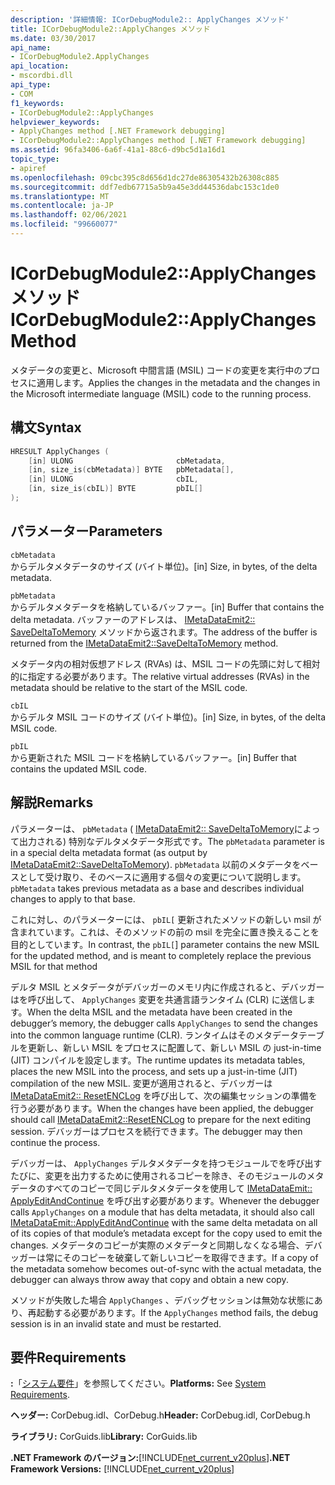 ```yaml
---
description: '詳細情報: ICorDebugModule2:: ApplyChanges メソッド'
title: ICorDebugModule2::ApplyChanges メソッド
ms.date: 03/30/2017
api_name:
- ICorDebugModule2.ApplyChanges
api_location:
- mscordbi.dll
api_type:
- COM
f1_keywords:
- ICorDebugModule2::ApplyChanges
helpviewer_keywords:
- ApplyChanges method [.NET Framework debugging]
- ICorDebugModule2::ApplyChanges method [.NET Framework debugging]
ms.assetid: 96fa3406-6a6f-41a1-88c6-d9bc5d1a16d1
topic_type:
- apiref
ms.openlocfilehash: 09cbc395c8d656d1dc27de86305432b26308c885
ms.sourcegitcommit: ddf7edb67715a5b9a45e3dd44536dabc153c1de0
ms.translationtype: MT
ms.contentlocale: ja-JP
ms.lasthandoff: 02/06/2021
ms.locfileid: "99660077"
---
```

# <a name="icordebugmodule2applychanges-method"></a><span data-ttu-id="82b7a-103">ICorDebugModule2::ApplyChanges メソッド</span><span class="sxs-lookup"><span data-stu-id="82b7a-103">ICorDebugModule2::ApplyChanges Method</span></span>

<span data-ttu-id="82b7a-104">メタデータの変更と、Microsoft 中間言語 (MSIL) コードの変更を実行中のプロセスに適用します。</span><span class="sxs-lookup"><span data-stu-id="82b7a-104">Applies the changes in the metadata and the changes in the Microsoft intermediate language (MSIL) code to the running process.</span></span>  
  
## <a name="syntax"></a><span data-ttu-id="82b7a-105">構文</span><span class="sxs-lookup"><span data-stu-id="82b7a-105">Syntax</span></span>  
  
```cpp  
HRESULT ApplyChanges (  
    [in] ULONG                       cbMetadata,  
    [in, size_is(cbMetadata)] BYTE   pbMetadata[],  
    [in] ULONG                       cbIL,  
    [in, size_is(cbIL)] BYTE         pbIL[]  
);  
```  
  
## <a name="parameters"></a><span data-ttu-id="82b7a-106">パラメーター</span><span class="sxs-lookup"><span data-stu-id="82b7a-106">Parameters</span></span>  

 `cbMetadata`  
 <span data-ttu-id="82b7a-107">からデルタメタデータのサイズ (バイト単位)。</span><span class="sxs-lookup"><span data-stu-id="82b7a-107">[in] Size, in bytes, of the delta metadata.</span></span>  
  
 `pbMetadata`  
 <span data-ttu-id="82b7a-108">からデルタメタデータを格納しているバッファー。</span><span class="sxs-lookup"><span data-stu-id="82b7a-108">[in] Buffer that contains the delta metadata.</span></span> <span data-ttu-id="82b7a-109">バッファーのアドレスは、 [IMetaDataEmit2:: SaveDeltaToMemory](../metadata/imetadataemit2-savedeltatomemory-method.md) メソッドから返されます。</span><span class="sxs-lookup"><span data-stu-id="82b7a-109">The address of the buffer is returned from the [IMetaDataEmit2::SaveDeltaToMemory](../metadata/imetadataemit2-savedeltatomemory-method.md) method.</span></span>  
  
 <span data-ttu-id="82b7a-110">メタデータ内の相対仮想アドレス (RVAs) は、MSIL コードの先頭に対して相対的に指定する必要があります。</span><span class="sxs-lookup"><span data-stu-id="82b7a-110">The relative virtual addresses (RVAs) in the metadata should be relative to the start of the MSIL code.</span></span>  
  
 `cbIL`  
 <span data-ttu-id="82b7a-111">からデルタ MSIL コードのサイズ (バイト単位)。</span><span class="sxs-lookup"><span data-stu-id="82b7a-111">[in] Size, in bytes, of the delta MSIL code.</span></span>  
  
 `pbIL`  
 <span data-ttu-id="82b7a-112">から更新された MSIL コードを格納しているバッファー。</span><span class="sxs-lookup"><span data-stu-id="82b7a-112">[in] Buffer that contains the updated MSIL code.</span></span>  
  
## <a name="remarks"></a><span data-ttu-id="82b7a-113">解説</span><span class="sxs-lookup"><span data-stu-id="82b7a-113">Remarks</span></span>  

 <span data-ttu-id="82b7a-114">パラメーターは、 `pbMetadata` ( [IMetaDataEmit2:: SaveDeltaToMemory](../metadata/imetadataemit2-savedeltatomemory-method.md)によって出力される) 特別なデルタメタデータ形式です。</span><span class="sxs-lookup"><span data-stu-id="82b7a-114">The `pbMetadata` parameter is in a special delta metadata format (as output by [IMetaDataEmit2::SaveDeltaToMemory](../metadata/imetadataemit2-savedeltatomemory-method.md)).</span></span> <span data-ttu-id="82b7a-115">`pbMetadata` 以前のメタデータをベースとして受け取り、そのベースに適用する個々の変更について説明します。</span><span class="sxs-lookup"><span data-stu-id="82b7a-115">`pbMetadata` takes previous metadata as a base and describes individual changes to apply to that base.</span></span>  
  
 <span data-ttu-id="82b7a-116">これに対し、のパラメーターには、 `pbIL[` 更新されたメソッドの新しい msil が含まれています。これは、そのメソッドの前の msil を完全に置き換えることを目的としています。</span><span class="sxs-lookup"><span data-stu-id="82b7a-116">In contrast, the `pbIL[`] parameter contains the new MSIL for the updated method, and is meant to completely replace the previous MSIL for that method</span></span>  
  
 <span data-ttu-id="82b7a-117">デルタ MSIL とメタデータがデバッガーのメモリ内に作成されると、デバッガーはを呼び出して、 `ApplyChanges` 変更を共通言語ランタイム (CLR) に送信します。</span><span class="sxs-lookup"><span data-stu-id="82b7a-117">When the delta MSIL and the metadata have been created in the debugger’s memory, the debugger calls `ApplyChanges` to send the changes into the common language runtime (CLR).</span></span> <span data-ttu-id="82b7a-118">ランタイムはそのメタデータテーブルを更新し、新しい MSIL をプロセスに配置して、新しい MSIL の just-in-time (JIT) コンパイルを設定します。</span><span class="sxs-lookup"><span data-stu-id="82b7a-118">The runtime updates its metadata tables, places the new MSIL into the process, and sets up a just-in-time (JIT) compilation of the new MSIL.</span></span> <span data-ttu-id="82b7a-119">変更が適用されると、デバッガーは [IMetaDataEmit2:: ResetENCLog](../metadata/imetadataemit2-resetenclog-method.md) を呼び出して、次の編集セッションの準備を行う必要があります。</span><span class="sxs-lookup"><span data-stu-id="82b7a-119">When the changes have been applied, the debugger should call [IMetaDataEmit2::ResetENCLog](../metadata/imetadataemit2-resetenclog-method.md) to prepare for the next editing session.</span></span> <span data-ttu-id="82b7a-120">デバッガーはプロセスを続行できます。</span><span class="sxs-lookup"><span data-stu-id="82b7a-120">The debugger may then continue the process.</span></span>  
  
 <span data-ttu-id="82b7a-121">デバッガーは、 `ApplyChanges` デルタメタデータを持つモジュールでを呼び出すたびに、変更を出力するために使用されるコピーを除き、そのモジュールのメタデータのすべてのコピーで同じデルタメタデータを使用して [IMetaDataEmit:: ApplyEditAndContinue](../metadata/imetadataemit-applyeditandcontinue-method.md) を呼び出す必要があります。</span><span class="sxs-lookup"><span data-stu-id="82b7a-121">Whenever the debugger calls `ApplyChanges` on a module that has delta metadata, it should also call [IMetaDataEmit::ApplyEditAndContinue](../metadata/imetadataemit-applyeditandcontinue-method.md) with the same delta metadata on all of its copies of that module’s metadata except for the copy used to emit the changes.</span></span> <span data-ttu-id="82b7a-122">メタデータのコピーが実際のメタデータと同期しなくなる場合、デバッガーは常にそのコピーを破棄して新しいコピーを取得できます。</span><span class="sxs-lookup"><span data-stu-id="82b7a-122">If a copy of the metadata somehow becomes out-of-sync with the actual metadata, the debugger can always throw away that copy and obtain a new copy.</span></span>  
  
 <span data-ttu-id="82b7a-123">メソッドが失敗した場合 `ApplyChanges` 、デバッグセッションは無効な状態にあり、再起動する必要があります。</span><span class="sxs-lookup"><span data-stu-id="82b7a-123">If the `ApplyChanges` method fails, the debug session is in an invalid state and must be restarted.</span></span>  
  
## <a name="requirements"></a><span data-ttu-id="82b7a-124">要件</span><span class="sxs-lookup"><span data-stu-id="82b7a-124">Requirements</span></span>  

 <span data-ttu-id="82b7a-125">**:**「[システム要件](../../get-started/system-requirements.md)」を参照してください。</span><span class="sxs-lookup"><span data-stu-id="82b7a-125">**Platforms:** See [System Requirements](../../get-started/system-requirements.md).</span></span>  
  
 <span data-ttu-id="82b7a-126">**ヘッダー:** CorDebug.idl、CorDebug.h</span><span class="sxs-lookup"><span data-stu-id="82b7a-126">**Header:** CorDebug.idl, CorDebug.h</span></span>  
  
 <span data-ttu-id="82b7a-127">**ライブラリ:** CorGuids.lib</span><span class="sxs-lookup"><span data-stu-id="82b7a-127">**Library:** CorGuids.lib</span></span>  
  
 <span data-ttu-id="82b7a-128">**.NET Framework のバージョン:**[!INCLUDE[net_current_v20plus](../../../../includes/net-current-v20plus-md.md)]</span><span class="sxs-lookup"><span data-stu-id="82b7a-128">**.NET Framework Versions:** [!INCLUDE[net_current_v20plus](../../../../includes/net-current-v20plus-md.md)]</span></span>
